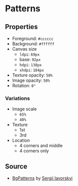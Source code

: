 # Patterns

## Properties

 * Foreground: `#cccccc`
 * Background: `#ffffff`
 * Canvas size
   * `ldpi`: `69px`
   * base: `92px`
   * `hdpi`: `138px`
   * `xhdpi`: `184px`
 * Texture opacity: `50%`
 * Image opacity: `50%`
 * Rotation: `0°`

### Variations

 * Image scale
   * `65%`
   * `40%`
 * Texture
   * 1st
   * 3rd
 * Location
   * 4 corners and middle
   * 4 corners only

## Source

 * [BgPatterns](http://bgpatterns.com/) by [Sergii Iavorskyi](https://github.com/yavorskiy)
